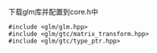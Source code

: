 下载glm库并配置到core.h中
```
#include <glm/glm.hpp>
#include <glm/gtc/matrix_transform.hpp>
#include <glm/gtc/type_ptr.hpp>
```

<!--stackedit_data:
eyJoaXN0b3J5IjpbNzEyMTE3Mzk1LC05MzA5ODMwMDMsLTIwOD
g3NDY2MTJdfQ==
-->